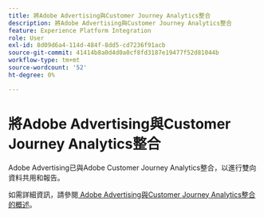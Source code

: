 ```yaml
---
title: 將Adobe Advertising與Customer Journey Analytics整合
description: 將Adobe Advertising與Customer Journey Analytics整合
feature: Experience Platform Integration
role: User
exl-id: 8d09d6a4-114d-484f-8dd5-cd7236f91acb
source-git-commit: 41414b8a0d4d0a0cf8fd3187e19477f52d81044b
workflow-type: tm+mt
source-wordcount: '52'
ht-degree: 0%

---
```


# 將Adobe Advertising與Customer Journey Analytics整合

Adobe Advertising已與Adobe Customer Journey Analytics整合，以進行雙向資料共用和報告。

如需詳細資訊，請參閱[ Adobe Advertising與Customer Journey Analytics整合的概述](https://experienceleague.adobe.com/en/docs/advertising/integrations/customer-journey-analytics/overview)。
